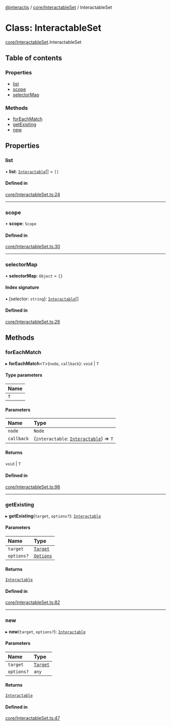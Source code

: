 [@interactjs](../README.md) / [core/InteractableSet](../modules/core_InteractableSet.md) / InteractableSet

# Class: InteractableSet

[core/InteractableSet](../modules/core_InteractableSet.md).InteractableSet

## Table of contents

### Properties

- [list](core_InteractableSet.InteractableSet.md#list)
- [scope](core_InteractableSet.InteractableSet.md#scope)
- [selectorMap](core_InteractableSet.InteractableSet.md#selectormap)

### Methods

- [forEachMatch](core_InteractableSet.InteractableSet.md#foreachmatch)
- [getExisting](core_InteractableSet.InteractableSet.md#getexisting)
- [new](core_InteractableSet.InteractableSet.md#new)

## Properties

### list

• **list**: [`Interactable`](core_Interactable.Interactable.md)[] = `[]`

#### Defined in

[core/InteractableSet.ts:24](https://github.com/taye/interact.js/blob/f56f1fa2/packages/@interactjs/core/InteractableSet.ts#L24)

___

### scope

• **scope**: `Scope`

#### Defined in

[core/InteractableSet.ts:30](https://github.com/taye/interact.js/blob/f56f1fa2/packages/@interactjs/core/InteractableSet.ts#L30)

___

### selectorMap

• **selectorMap**: `Object` = `{}`

#### Index signature

▪ [selector: `string`]: [`Interactable`](core_Interactable.Interactable.md)[]

#### Defined in

[core/InteractableSet.ts:26](https://github.com/taye/interact.js/blob/f56f1fa2/packages/@interactjs/core/InteractableSet.ts#L26)

## Methods

### forEachMatch

▸ **forEachMatch**\<`T`\>(`node`, `callback`): `void` \| `T`

#### Type parameters

| Name |
| :------ |
| `T` |

#### Parameters

| Name | Type |
| :------ | :------ |
| `node` | `Node` |
| `callback` | (`interactable`: [`Interactable`](core_Interactable.Interactable.md)) => `T` |

#### Returns

`void` \| `T`

#### Defined in

[core/InteractableSet.ts:98](https://github.com/taye/interact.js/blob/f56f1fa2/packages/@interactjs/core/InteractableSet.ts#L98)

___

### getExisting

▸ **getExisting**(`target`, `options?`): [`Interactable`](core_Interactable.Interactable.md)

#### Parameters

| Name | Type |
| :------ | :------ |
| `target` | [`Target`](../modules/core_types.md#target) |
| `options?` | [`Options`](../modules/core_options.md#options) |

#### Returns

[`Interactable`](core_Interactable.Interactable.md)

#### Defined in

[core/InteractableSet.ts:82](https://github.com/taye/interact.js/blob/f56f1fa2/packages/@interactjs/core/InteractableSet.ts#L82)

___

### new

▸ **new**(`target`, `options?`): [`Interactable`](core_Interactable.Interactable.md)

#### Parameters

| Name | Type |
| :------ | :------ |
| `target` | [`Target`](../modules/core_types.md#target) |
| `options?` | `any` |

#### Returns

[`Interactable`](core_Interactable.Interactable.md)

#### Defined in

[core/InteractableSet.ts:47](https://github.com/taye/interact.js/blob/f56f1fa2/packages/@interactjs/core/InteractableSet.ts#L47)
